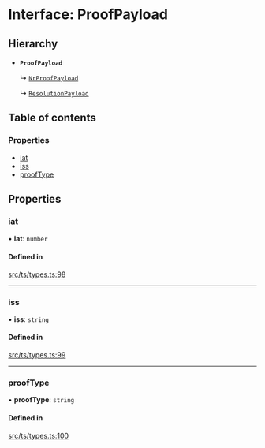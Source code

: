 # Interface: ProofPayload

## Hierarchy

- **`ProofPayload`**

  ↳ [`NrProofPayload`](NrProofPayload.md)

  ↳ [`ResolutionPayload`](ResolutionPayload.md)

## Table of contents

### Properties

- [iat](ProofPayload.md#iat)
- [iss](ProofPayload.md#iss)
- [proofType](ProofPayload.md#prooftype)

## Properties

### iat

• **iat**: `number`

#### Defined in

[src/ts/types.ts:98](https://gitlab.com/i3-market/code/wp3/t3.2/conflict-resolution/non-repudiation-library/-/blob/0c7fb8d/src/ts/types.ts#L98)

___

### iss

• **iss**: `string`

#### Defined in

[src/ts/types.ts:99](https://gitlab.com/i3-market/code/wp3/t3.2/conflict-resolution/non-repudiation-library/-/blob/0c7fb8d/src/ts/types.ts#L99)

___

### proofType

• **proofType**: `string`

#### Defined in

[src/ts/types.ts:100](https://gitlab.com/i3-market/code/wp3/t3.2/conflict-resolution/non-repudiation-library/-/blob/0c7fb8d/src/ts/types.ts#L100)
